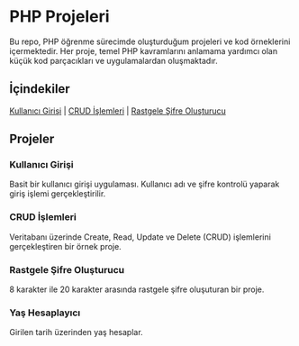 # PHP Projeleri

Bu repo, PHP öğrenme sürecimde oluşturduğum projeleri ve kod örneklerini içermektedir. Her proje, temel PHP kavramlarını anlamama yardımcı olan küçük kod parçacıkları ve uygulamalardan oluşmaktadır.

## İçindekiler

  [Kullanıcı Girişi](#kullanıcı-girişi) | 
  [CRUD İşlemleri](#crud-işlemleri) | 
  [Rastgele Şifre Oluşturucu](#kullanıcı-girişi) 
  

## Projeler

### Kullanıcı Girişi
Basit bir kullanıcı girişi uygulaması. Kullanıcı adı ve şifre kontrolü yaparak giriş işlemi gerçekleştirilir.

### CRUD İşlemleri
Veritabanı üzerinde Create, Read, Update ve Delete (CRUD) işlemlerini gerçekleştiren bir örnek proje.

### Rastgele Şifre Oluşturucu
8 karakter ile 20 karakter arasında rastgele şifre oluşuturan bir proje.

### Yaş Hesaplayıcı
Girilen tarih üzerinden yaş hesaplar.


